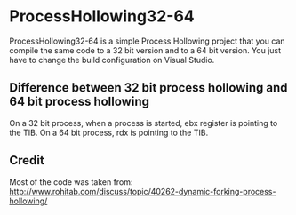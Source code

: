 # ProcessHollowing32-64

ProcessHollowing32-64 is a simple Process Hollowing project that you can compile the same code to a 32 bit version and to a 64 bit version.
You just have to change the build configuration on Visual Studio.

## Difference between 32 bit process hollowing and 64 bit process hollowing
On a 32 bit process, when a process is started, ebx register is pointing to the TIB.
On a 64 bit process, rdx is pointing to the TIB.

## Credit
Most of the code was taken from:
http://www.rohitab.com/discuss/topic/40262-dynamic-forking-process-hollowing/
